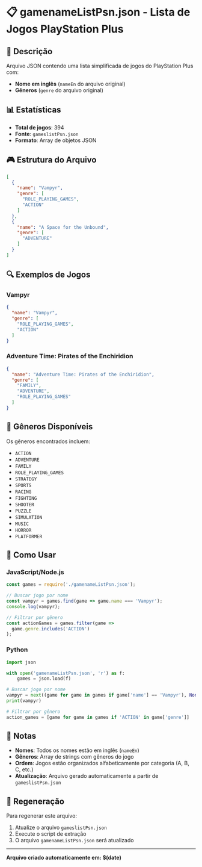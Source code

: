 # 📋 gamenameListPsn.json - Lista de Jogos PlayStation Plus

## 📄 Descrição

Arquivo JSON contendo uma lista simplificada de jogos do PlayStation Plus com:
- **Nome em inglês** (`nameEn` do arquivo original)
- **Gêneros** (`genre` do arquivo original)

## 📊 Estatísticas

- **Total de jogos**: 394
- **Fonte**: `gameslistPsn.json`
- **Formato**: Array de objetos JSON

## 🎮 Estrutura do Arquivo

```json
[
  {
    "name": "Vampyr",
    "genre": [
      "ROLE_PLAYING_GAMES",
      "ACTION"
    ]
  },
  {
    "name": "A Space for the Unbound",
    "genre": [
      "ADVENTURE"
    ]
  }
]
```

## 🔍 Exemplos de Jogos

### **Vampyr**
```json
{
  "name": "Vampyr",
  "genre": [
    "ROLE_PLAYING_GAMES",
    "ACTION"
  ]
}
```

### **Adventure Time: Pirates of the Enchiridion**
```json
{
  "name": "Adventure Time: Pirates of the Enchiridion",
  "genre": [
    "FAMILY",
    "ADVENTURE",
    "ROLE_PLAYING_GAMES"
  ]
}
```

## 🎯 Gêneros Disponíveis

Os gêneros encontrados incluem:
- `ACTION`
- `ADVENTURE`
- `FAMILY`
- `ROLE_PLAYING_GAMES`
- `STRATEGY`
- `SPORTS`
- `RACING`
- `FIGHTING`
- `SHOOTER`
- `PUZZLE`
- `SIMULATION`
- `MUSIC`
- `HORROR`
- `PLATFORMER`

## 🚀 Como Usar

### **JavaScript/Node.js**
```javascript
const games = require('./gamenameListPsn.json');

// Buscar jogo por nome
const vampyr = games.find(game => game.name === 'Vampyr');
console.log(vampyr);

// Filtrar por gênero
const actionGames = games.filter(game => 
  game.genre.includes('ACTION')
);
```

### **Python**
```python
import json

with open('gamenameListPsn.json', 'r') as f:
    games = json.load(f)

# Buscar jogo por nome
vampyr = next((game for game in games if game['name'] == 'Vampyr'), None)
print(vampyr)

# Filtrar por gênero
action_games = [game for game in games if 'ACTION' in game['genre']]
```

## 📝 Notas

- **Nomes**: Todos os nomes estão em inglês (`nameEn`)
- **Gêneros**: Array de strings com gêneros do jogo
- **Ordem**: Jogos estão organizados alfabeticamente por categoria (A, B, C, etc.)
- **Atualização**: Arquivo gerado automaticamente a partir de `gameslistPsn.json`

## 🔄 Regeneração

Para regenerar este arquivo:
1. Atualize o arquivo `gameslistPsn.json`
2. Execute o script de extração
3. O arquivo `gamenameListPsn.json` será atualizado

---

**Arquivo criado automaticamente em: $(date)**
